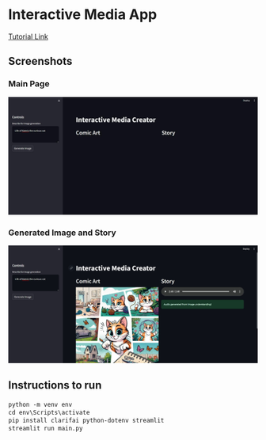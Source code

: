 # Interactive Media App
[Tutorial Link](https://lablab.ai/t/crafting-engaging-stories-with-ai-building-an-interactive-media-app)

## Screenshots
### Main Page
![Main Page](Screenshot-Before.jpg)

### Generated Image and Story
![Generated Image and Story](Screenshot-After.jpg)

## Instructions to run
```
python -m venv env
cd env\Scripts\activate 
pip install clarifai python-dotenv streamlit
streamlit run main.py
```